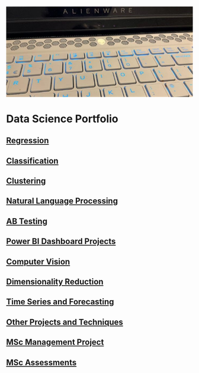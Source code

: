 ![](/images/alienware.jpg)

# Data Science Portfolio

## [Regression](https://github.com/Auckland68/LinearRegression)

## [Classification](https://github.com/Auckland68/Classification)

## [Clustering](https://github.com/Auckland68/Clustering)

## [Natural Language Processing](https://github.com/Auckland68/NLPModels)

## [AB Testing](https://github.com/Auckland68/AB-Testing)

## [Power BI Dashboard Projects](https://github.com/Auckland68/PowerBIDashboards)

## [Computer Vision](https://github.com/Auckland68/Computer-Vision)

## [Dimensionality Reduction](https://github.com/Auckland68/DimensionalityReduction)

## [Time Series and Forecasting](https://github.com/Auckland68/TimeSeriesModelling)

## [Other Projects and Techniques](https://github.com/Auckland68/Other-Techniques)

## [MSc Management Project](https://github.com/Auckland68/Arun-Travel-Reviews-Analysis)

## [MSc Assessments](https://github.com/Auckland68/MScAssessments)


